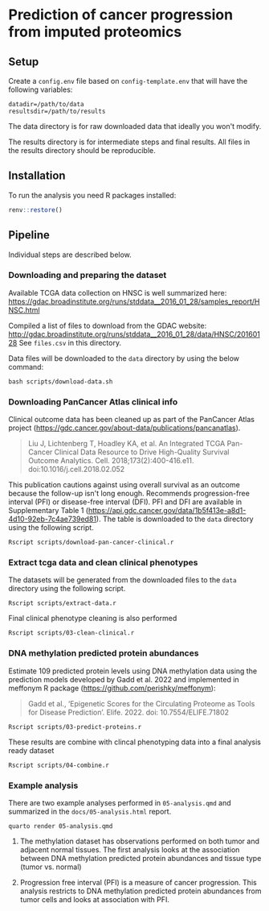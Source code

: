 

# Prediction of cancer progression from imputed proteomics


## Setup

Create a `config.env` file based on `config-template.env` that will have the following variables:

```
datadir=/path/to/data
resultsdir=/path/to/results
```

The data directory is for raw downloaded data that ideally you won't modify.

The results directory is for intermediate steps and final results. All files in the results directory should be reproducible.


## Installation

To run the analysis you need R packages installed:

```R
renv::restore()
```

## Pipeline

Individual steps are described below.

### Downloading and preparing the dataset

Available TCGA data collection on HNSC is well summarized here:
https://gdac.broadinstitute.org/runs/stddata__2016_01_28/samples_report/HNSC.html

Compiled a list of files to download from the GDAC website:
http://gdac.broadinstitute.org/runs/stddata__2016_01_28/data/HNSC/20160128
See `files.csv` in this directory.

Data files will be downloaded to the `data` directory by using the 
below command:

```
bash scripts/download-data.sh
```

### Downloading PanCancer Atlas clinical info

Clinical outcome data has been cleaned up as part of the
PanCancer Atlas project
(https://gdc.cancer.gov/about-data/publications/pancanatlas).

> Liu J, Lichtenberg T, Hoadley KA, et al. An Integrated TCGA Pan-Cancer
> Clinical Data Resource to Drive High-Quality Survival Outcome
> Analytics. Cell. 2018;173(2):400-416.e11. doi:10.1016/j.cell.2018.02.052

This publication cautions against using overall survival as an outcome
because the follow-up isn't long enough.
Recommends progression-free interval (PFI) or
disease-free interval (DFI).
PFI and DFI are available in Supplementary Table 1
(https://api.gdc.cancer.gov/data/1b5f413e-a8d1-4d10-92eb-7c4ae739ed81).
The table is downloaded to the `data` directory
using the following script.

```
Rscript scripts/download-pan-cancer-clinical.r
```

### Extract tcga data and clean clinical phenotypes

The datasets will be generated
from the downloaded files to the `data` directory
using the following script.

```
Rscript scripts/extract-data.r
```

Final clinical phenotype cleaning is also performed

```
Rscript scripts/03-clean-clinical.r
```

### DNA methylation predicted protein abundances

Estimate 109 predicted protein levels using DNA methylation data
using the prediction models developed by Gadd et al. 2022 and 
implemented in meffonym R package (https://github.com/perishky/meffonym):

> Gadd et al., ‘Epigenetic Scores for the Circulating Proteome as Tools for 
> Disease Prediction’. Elife. 2022. doi: 10.7554/ELIFE.71802

```
Rscript scripts/03-predict-proteins.r
```

These results are combine with clincal phenotyping data into
a final analysis ready dataset

```
Rscript scripts/04-combine.r
```

### Example analysis 

There are two example analyses performed in `05-analysis.qmd` and 
summarized in the `docs/05-analysis.html` report.

```
quarto render 05-analysis.qmd
```

1. The methylation dataset has observations performed on both tumor and 
adjacent normal tissues. The first analysis looks at the association between
DNA methylation predicted protein abundances and tissue type (tumor vs. normal)

2. Progression free interval (PFI) is a measure of cancer progression. This
analysis restricts to DNA methylation predicted protein abundances from tumor
cells and looks at association with PFI.